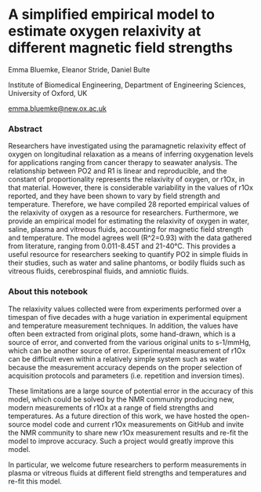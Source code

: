 # A simplified empirical model to estimate oxygen relaxivity at different magnetic field strengths

Emma Bluemke, Eleanor Stride, Daniel Bulte

Institute of Biomedical Engineering, Department of Engineering Sciences, University of Oxford, UK

emma.bluemke@new.ox.ac.uk

### Abstract
Researchers have investigated using the paramagnetic relaxivity effect of oxygen on longitudinal relaxation as a means of inferring oxygenation levels for applications ranging from cancer therapy to seawater analysis. The relationship between PO2 and R1 is linear and reproducible, and the constant of proportionality represents the relaxivity of oxygen, or r1Ox, in that material. However, there is considerable variability in the values of r1Ox reported, and they have been shown to vary by field strength and temperature. Therefore, we have compiled 28 reported empirical values of the relaxivity of oxygen as a resource for researchers. Furthermore, we provide an empirical model for estimating the relaxivity of oxygen in water, saline, plasma and vitreous fluids, accounting for magnetic field strength and temperature. The model agrees well (R^2=0.93) with the data gathered from literature, ranging from 0.011-8.45T and 21-40°C. This provides a useful resource for researchers seeking to quantify PO2 in simple fluids in their studies, such as water and saline phantoms, or bodily fluids such as vitreous fluids, cerebrospinal fluids, and amniotic fluids.

### About this notebook
The relaxivity values collected were from experiments performed over a timespan of five decades with a huge variation in experimental equipment and temperature measurement techniques. In addition, the values have often been extracted from original plots, some hand-drawn, which is a source of error, and converted from the various original units to s-1/mmHg, which can be another source of error. Experimental measurement of r1Ox can be difficult even within a relatively simple system such as water because the measurement accuracy depends on the proper selection of acquisition protocols and parameters (i.e. repetition and inversion times).

These limitations are a large source of potential error in the accuracy of this model, which could be solved by the NMR community producing new, modern measurements of r1Ox at a range of field strengths and temperatures. As a future direction of this work, we have hosted the open-source model code and current r1Ox measurements on GitHub and invite the NMR community to share new r1Ox measurement results and re-fit the model to improve accuracy. Such a project would greatly improve this model. 

In particular, we welcome future researchers to perform measurements in plasma or vitreous fluids at different field strengths and temperatures and re-fit this model. 
